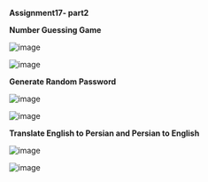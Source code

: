 **Assignment17- part2**
 
 **Number Guessing Game**
 
 ![image](https://user-images.githubusercontent.com/76538787/157034651-330d7b78-fa3d-4b4c-9f84-a7823cf6fd9b.png)

![image](https://user-images.githubusercontent.com/76538787/157034701-cd484d6a-a6a9-4759-bda5-b159c0c2d4fb.png)


**Generate Random Password**
 
![image](https://user-images.githubusercontent.com/76538787/157037330-c047302a-f872-4e1b-a85f-2aad8c17050d.png)

![image](https://user-images.githubusercontent.com/76538787/157037397-88ba2319-3e3a-4195-a78f-a0664cb9916e.png)


**Translate English to Persian and Persian to English**

![image](https://user-images.githubusercontent.com/76538787/157037677-c45c4d23-7cdb-460e-a012-b5fb99a316b9.png)

![image](https://user-images.githubusercontent.com/76538787/157037827-261051db-0066-4ca4-a2d1-5a0ad8a51f7a.png)

